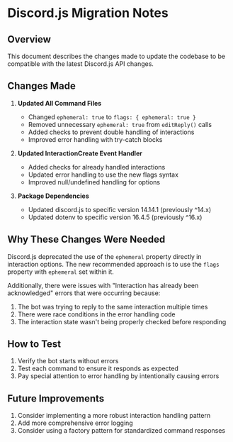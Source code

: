 # Discord.js Migration Notes

## Overview

This document describes the changes made to update the codebase to be compatible with the latest Discord.js API changes.

## Changes Made

1. **Updated All Command Files**
   - Changed `ephemeral: true` to `flags: { ephemeral: true }` 
   - Removed unnecessary `ephemeral: true` from `editReply()` calls
   - Added checks to prevent double handling of interactions
   - Improved error handling with try-catch blocks

2. **Updated InteractionCreate Event Handler**
   - Added checks for already handled interactions
   - Updated error handling to use the new flags syntax
   - Improved null/undefined handling for options

3. **Package Dependencies**
   - Updated discord.js to specific version 14.14.1 (previously ^14.x)
   - Updated dotenv to specific version 16.4.5 (previously ^16.x)

## Why These Changes Were Needed

Discord.js deprecated the use of the `ephemeral` property directly in interaction options. The new recommended approach is to use the `flags` property with `ephemeral` set within it.

Additionally, there were issues with "Interaction has already been acknowledged" errors that were occurring because:
1. The bot was trying to reply to the same interaction multiple times
2. There were race conditions in the error handling code
3. The interaction state wasn't being properly checked before responding

## How to Test

1. Verify the bot starts without errors
2. Test each command to ensure it responds as expected
3. Pay special attention to error handling by intentionally causing errors

## Future Improvements

1. Consider implementing a more robust interaction handling pattern
2. Add more comprehensive error logging
3. Consider using a factory pattern for standardized command responses 